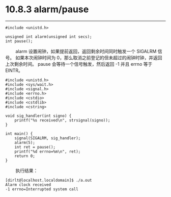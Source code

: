 # 10.8.3 alarm/pause
***

    #include <unistd.h>
    
    unsigned int alarm(unsigned int secs);
    int pause();

&emsp;&emsp;
alarm 设置闹钟，如果提前返回，返回剩余时间同时触发一个 SIGALRM 信号。
如果本次闹钟时间为 0，那么取消之前登记的但未超过的闹钟时钟，并返回上次剩余时间。
pause 会等待一个信号触发，然后返回 -1 并且 errno 等于 EINTR。

    #include <unistd.h>
    #include <sys/wait.h>
    #include <signal.h>
    #include <errno.h>
    #include <cstdio>
    #include <cstdlib>
    #include <cstring>
    
    void sig_handler(int signo) {
        printf("%s received\n", strsignal(signo));
    }
    
    int main() {
        signal(SIGALRM, sig_handler);
        alarm(5);
        int ret = pause();
        printf("%d errno=%m\n", ret);
        return 0;
    }
    
&emsp;&emsp;
执行结果：

    [dirlt@localhost.localdomain]$ ./a.out
    Alarm clock received
    -1 errno=Interrupted system call